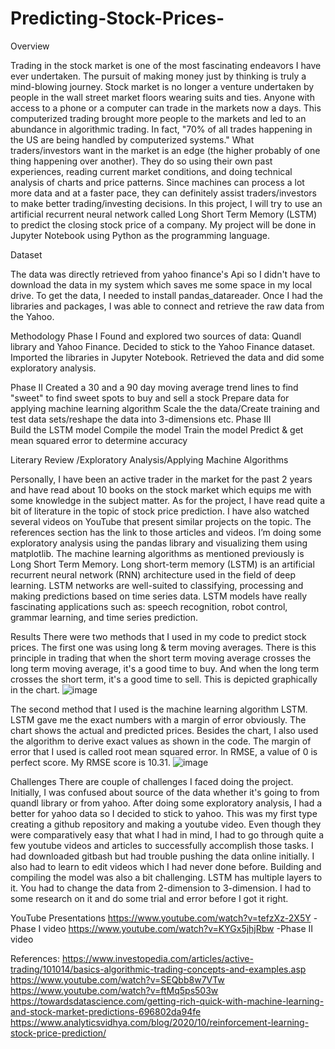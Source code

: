 # Predicting-Stock-Prices-
Overview

Trading in the stock market is one of the most fascinating endeavors I have ever undertaken. The pursuit of making money just by thinking is truly a mind-blowing journey. Stock market is no longer a venture undertaken by people in the wall street market floors wearing suits and ties. Anyone with access to a phone or a computer can trade in the markets now a days. This computerized trading brought more people to the markets and led to an abundance in algorithmic trading. In fact, "70% of all trades happening in the US are being handled by computerized systems."
What traders/investors want in the market is an edge (the higher probably of one thing happening over another). They do so using their own past experiences, reading current market conditions, and doing technical analysis of charts and price patterns. Since machines can process a lot more data and at a faster pace, they can definitely assist traders/investors to make better trading/investing decisions.
In this project, I will try to use an artificial recurrent neural network called Long Short Term Memory (LSTM) to predict the closing stock price of a company. My project will be done in Jupyter Notebook using Python as the programming language.
 
Dataset

The data was directly retrieved from yahoo finance's Api so I didn't have to download the data in my system which saves me some space in my local drive. To get the data, I needed to install pandas_datareader. Once I had the libraries and packages, I was able to connect and retrieve the raw data from the Yahoo. 

Methodology
Phase I 
Found and explored two sources of data: Quandl library and Yahoo Finance. Decided to stick to the Yahoo Finance dataset. 
Imported the libraries in Jupyter Notebook.
Retrieved the data and did some exploratory analysis. 
 
Phase II
Created a 30 and a 90 day moving average trend lines to find "sweet" to find sweet spots to buy and sell a stock
Prepare data for applying machine learning algorithm
Scale the the data/Create training and test data sets/reshape the data into 3-dimensions etc. 
Phase III  
 Build the LSTM model 
Compile the model 
Train the model 
Predict & get mean squared error to determine accuracy 

 
Literary Review /Exploratory Analysis/Applying Machine Algorithms

Personally, I have been an active trader in the market for the past 2 years and have read about 10 books on the stock market which equips me with some knowledge in the subject matter. As for the project, I have read quite a bit of literature in the topic of stock price prediction. I have also watched several videos on YouTube that present similar projects on the topic. The references section has the link to those articles and videos.
I’m doing some exploratory analysis using the pandas library and visualizing them using matplotlib. The machine learning algorithms as mentioned previously is Long Short Term Memory. Long short-term memory (LSTM) is an artificial recurrent neural network (RNN) architecture used in the field of deep learning. LSTM networks are well-suited to classifying, processing and making predictions based on time series data. LSTM models have really fascinating applications such as: speech recognition, robot control, grammar learning, and time series prediction. 

Results
There were two methods that I used in my code to predict stock prices. The first one was using long & term moving averages. There is this principle in trading that when the short term moving average crosses the long term moving average, it's a good time to buy. And when the long term crosses the short term, it's a good time to sell. This is depicted graphically in the chart. 
![image](https://user-images.githubusercontent.com/80177805/118150394-7f9d6600-b3e0-11eb-96bd-ffc4561de834.png)

The second method that I used is the machine learning algorithm LSTM. LSTM gave me the exact numbers with a margin of error obviously. The chart shows the actual and predicted prices. Besides the chart, I also used the algorithm to derive exact values as shown in the code. The margin of error that I used is called root mean squared error. In RMSE, a value of 0 is perfect score. My RMSE score is 10.31. 
![image](https://user-images.githubusercontent.com/80177805/118150487-9b087100-b3e0-11eb-8fd5-d5144831dbac.png)

Challenges 
There are couple of challenges I faced doing the project. Initially, I was confused about source of the data whether it's going to from quandl library or from yahoo. After doing some exploratory analysis, I had a better for yahoo data so I decided to stick to yahoo. 
This was my first type creating a github repository and making a youtube video. Even though they were comparatively easy that what I had in mind, I had to go through quite a few youtube videos and articles to successfully accomplish those tasks. I had downloaded gitbash but had trouble pushing the data online initially. I also had to learn to edit videos which I had never done before. 
Building and compiling the model was also a bit challenging. LSTM has multiple layers to it. You had to change the data from 2-dimension to 3-dimension. I had to some research on it and do some trial and error before I got it right. 



YouTube Presentations
https://www.youtube.com/watch?v=tefzXz-2X5Y -Phase I video 
https://www.youtube.com/watch?v=KYGx5jhjRbw -Phase II video 


 
References:
https://www.investopedia.com/articles/active-trading/101014/basics-algorithmic-trading-concepts-and-examples.asp
https://www.youtube.com/watch?v=SEQbb8w7VTw
https://www.youtube.com/watch?v=ftMq5ps503w
https://towardsdatascience.com/getting-rich-quick-with-machine-learning-and-stock-market-predictions-696802da94fe
https://www.analyticsvidhya.com/blog/2020/10/reinforcement-learning-stock-price-prediction/
 
